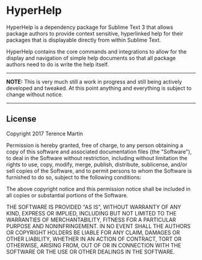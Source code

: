 HyperHelp
=========

HyperHelp is a dependency package for Sublime Text 3 that allows package
authors to provide context sensitive, hyperlinked help for their packages that
is displayable directly from within Sublime Text.

HyperHelp contains the core commands and integrations to allow for the display
and navigation of simple help documents so that all package authors need to do
is write the help itself.


-------------------------------------------------------------------------------

**NOTE:** This is very much still a work in progress and still being actively
developed and tweaked. At this point anything and everything is subject to
change without notice.

-------------------------------------------------------------------------------

<!--

## Installation ##

As a dependency, this package is not meant to be user installable. Instead,
your package should indicate that it needs `hyperhelp` as a dependency and
Package Control will install or update it as it installs packages that depend
on it.

See the [Package Control DependencyDocumenation](https://packagecontrol.io/docs/dependencies)
for more information on how to add a dependency for your package in order to use
`hyperhelp`.


### Manual Installation ###

Since `hyperhelp` is still under active development and has not had an official
release yet, the only way to make use of it currently is to manually install
it. You may also need to follow these steps if you are manually installing a
package that requires `hyperhelp`.


#### Package Control is not installed ####

If PackageControl is not installed, you can install the `hyperhelp` dependency
package manually using the following steps:

  1. Ensure that Sublime Text is not currently running
  2. Clone this repository directly into your `Packages` folder
  3. Rename `hyperhelp/loader.code` to `hyperhelp/loader.py`
  4. Start Sublime Text
  5. Verify the installation by selecting `HyperHelp: Help on Help` from the
     command palette, which should open help on `hyperhelp` itself.

#### Package Control is installed ####

If you are using Package Control, you can follow this series of steps to
manually install `hyperhelp` as a dependency.

To manually install, you can follow these steps.

  1. Ensure that Sublime Text is not currently running
  2. Clone this repository directly into your `Packages` folder
  3. Start Sublime Text, and then from the command palette select the command
     `Packge Control: Install Local Dependency` and select `hyperhelp` from the
     list of dependencies
  4. Start Sublime Text
  5. Verify the installation by selecting `HyperHelp: Help on Help` from the
     command palette, which should open help on `hyperhelp` itself.

Some version of Package Control have a bug which blocks the installation of a
local dependency when it uses custom loader code. If this is the case, in step
5 above you will be unable to find the appropriate command.

If this is the case, you need to complete the installation manually using the
following steps.

  1. Ensure that Sublime Text is not currently running
  2. Copy the file `Packages/hyperhelp/loader.code` to the file
     `Installed Packages/01-hyperhelp.py`
  3. Move the file `01-hyperhelp.py` into the file `0_package_control_loader.sublime-package`,
     which is actually a `zip` file (See below).
  4. Restart Sublime Text and use step 5 above to verify that the installation
     was successful.

The file `0_package_control_loader.sublime-package` in the `Installed Packages`
folder is a zip file with a different extension. For MacOS and Linux, you can
use the following command from within the `Installed Packages` folder to add
the hyperhelp loader to the package and remove it from the current directory
all in one step:

    zip -m 0_package_control_loader.sublime-package 01-hyperhelp.py

On Windows you can do this by temporarily renaming the `sublime-package` file
to have a `zip` extension instead, then double click it to open it as a
compressed folder and move the file inside. Be sure to rename the file back to
a `sublime-package` extension when you're done, then verify the success of the
install with step 5 above.


-------------------------------------------------------------------------------


## Usage ##

Once installed, the following commands are added to the command palette to allow
you to interface with the help system.

Note that other commands may exist as well if a package author adds some help
commands of their own.


### `HyperHelp: Help on Help` ###

This opens the help system inside of a new view, showing you the index file of
the help for HyperHelp itself (currently a bit out of date).


### `HyperHelp: Table of Contents` ###

This command will only be visible in the command palette when help is open, and
displays a quick panel showing a hierarchical table of contents which is
specific to the help for the package that is currently open.

Selecting a topic from the list will either drill down into the contents or open
the selected help topic, depending on the item selected.


### `HyperHelp: List Available Help` ###

This command will display a quick panel that allows you to select a package
from the list of all packages currently installed which are providing help via
HyperHelp.

Selecting a package from the list will show you the table of contents for that
help package the same as the `HyperHelp: Table of Contents` command does,
allowing you to select a topic to display.


-------------------------------------------------------------------------------


## Navigating Help ##

While inside of a help view, the standard navigation for any file open in
Sublime is available to you to move around, copy data out, etc.

Text in vertical pipes is a `|Link|`, and double clicking on one or pressing
`Enter` while the cursor is inside of one will cause the help system to jump to
the target of the link.

Text in `*Asterisks*` and `'Single Quotes'` are "Link Targets", and specify a
location that a link somewhere else can jump to.

Pressing the `Tab` or `Shift+Tab` allows you to skip the caret to the next or
previous `|Link|` or `*Target*` in the document, allowing for easier
navigation.


-------------------------------------------------------------------------------

-->

## License ##

Copyright 2017 Terence Martin

Permission is hereby granted, free of charge, to any person obtaining a copy of
this software and associated documentation files (the "Software"), to deal in
the Software without restriction, including without limitation the rights to
use, copy, modify, merge, publish, distribute, sublicense, and/or sell copies
of the Software, and to permit persons to whom the Software is furnished to do
so, subject to the following conditions:

The above copyright notice and this permission notice shall be included in all
copies or substantial portions of the Software.

THE SOFTWARE IS PROVIDED "AS IS", WITHOUT WARRANTY OF ANY KIND, EXPRESS OR
IMPLIED, INCLUDING BUT NOT LIMITED TO THE WARRANTIES OF MERCHANTABILITY,
FITNESS FOR A PARTICULAR PURPOSE AND NONINFRINGEMENT. IN NO EVENT SHALL THE
AUTHORS OR COPYRIGHT HOLDERS BE LIABLE FOR ANY CLAIM, DAMAGES OR OTHER
LIABILITY, WHETHER IN AN ACTION OF CONTRACT, TORT OR OTHERWISE, ARISING FROM,
OUT OF OR IN CONNECTION WITH THE SOFTWARE OR THE USE OR OTHER DEALINGS IN THE
SOFTWARE.

